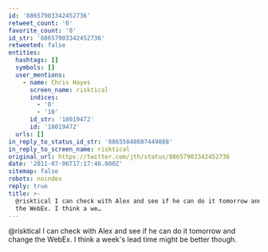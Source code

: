 ```yaml
---
id: '88657903342452736'
retweet_count: '0'
favorite_count: '0'
id_str: '88657903342452736'
retweeted: false
entities:
  hashtags: []
  symbols: []
  user_mentions:
    - name: Chris Hayes
      screen_name: risktical
      indices:
        - '0'
        - '10'
      id_str: '18019472'
      id: '18019472'
  urls: []
in_reply_to_status_id_str: '88655848607449088'
in_reply_to_screen_name: risktical
original_url: https://twitter.com/jth/status/88657903342452736
date: '2011-07-06T17:17:46.000Z'
sitemap: false
robots: noindex
reply: true
title: >-
  @risktical I can check with Alex and see if he can do it tomorrow and change
  the WebEx. I think a we…
---
```


@risktical I can check with Alex and see if he can do it tomorrow and change the WebEx. I think a week's lead time might be better though.